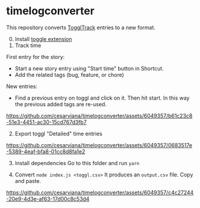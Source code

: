 # timelogconverter
This repository converts [TogglTrack](https://toggl.com/track/) entries to a new format.

0. Install [toggle extension](https://chrome.google.com/webstore/detail/toggl-track-productivity/oejgccbfbmkkpaidnkphaiaecficdnfn)
1. Track time

First entry for the story:
- Start a new story entry using "Start time" button in Shortcut. 
- Add the related tags (bug, feature, or chore)

New entries: 
- Find a previous entry on toggl and click on it. Then hit start. In this way the previous added tags are re-used.

https://github.com/cesarviana/timelogconverter/assets/6049357/b61c23c8-51e3-4451-ac30-15cd767d3fb7

2. Export toggl "Detailed" time entries

https://github.com/cesarviana/timelogconverter/assets/6049357/0683517e-5389-4eaf-bfa8-01cc8d8fa1e2

3. Install dependencies
Go to this folder and run `yarn`

5. Convert
`node index.js <toggl.csv>`
It produces an `output.csv` file. Copy and paste.

https://github.com/cesarviana/timelogconverter/assets/6049357/c4c27244-20e9-4d3e-af63-17d00c8c53d4



